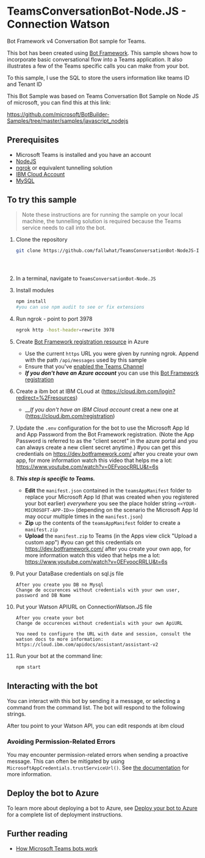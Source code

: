 # TeamsConversationBot-Node.JS - Connection Watson
Bot Framework v4 Conversation Bot sample for Teams.


This bot has been created using [Bot Framework](https://dev.botframework.com). This sample shows
how to incorporate basic conversational flow into a Teams application. It also illustrates a few of the Teams specific calls you can make from your bot.

To this sample, I use the SQL to store the users information like teams ID and Tenant ID

This Bot Sample was based on Teams Conversation Bot Sample on Node JS of microsoft, you can find this at this link:

https://github.com/microsoft/BotBuilder-Samples/tree/master/samples/javascript_nodejs

## Prerequisites

- Microsoft Teams is installed and you have an account
- [NodeJS](https://nodejs.org/en/)
- [ngrok](https://ngrok.com/) or equivalent tunnelling solution
- [IBM Cloud Account](https://cloud.ibm.com/login) 
- [MySQL](mysql.com/downloads/)

## To try this sample

> Note these instructions are for running the sample on your local machine, the tunnelling solution is required because
the Teams service needs to call into the bot.

1) Clone the repository

    ```bash
    git clone https://github.com/fallwhat/TeamsConversationBot-NodeJS-IBMWatson-Template.git
    
  
    ```

    ```
1) In a terminal, navigate to `TeamsConversationBot-Node.JS`

1) Install modules

    ```bash
    npm install
    #you can use npm audit to see or fix extensions
    ```
    

1) Run ngrok - point to port 3978

    ```bash
    ngrok http -host-header=rewrite 3978
    ```

1) Create [Bot Framework registration resource](https://dev.botframework.com/bots/new) in Azure
    - Use the current `https` URL you were given by running ngrok. Append with the path `/api/messages` used by this sample
    - Ensure that you've [enabled the Teams Channel](https://docs.microsoft.com/en-us/azure/bot-service/channel-connect-teams?view=azure-bot-service-4.0)
    - __*If you don't have an Azure account*__ you can use this [Bot Framework registration](https://docs.microsoft.com/en-us/microsoftteams/platform/bots/how-to/create-a-bot-for-teams#register-your-web-service-with-the-bot-framework)
    
1) Create a ibm bot at IBM CLoud at (https://cloud.ibm.com/login?redirect=%2Fresources)
    - __*If you don't have an IBM Cloud account* creat a new one at (https://cloud.ibm.com/registration)

1) Update the `.env` configuration for the bot to use the Microsoft App Id and App Password from the Bot Framework registration. (Note the App Password is referred to as the "client secret" in the azure portal and you can always create a new client secret anytime.)
  #you can get this credentials on https://dev.botframework.com/ after you create your own app, for more information watch this video that helps me a lot: https://www.youtube.com/watch?v=0EFvoocRRLU&t=6s   

1) __*This step is specific to Teams.*__
    - **Edit** the `manifest.json` contained in the  `teamsAppManifest` folder to replace your Microsoft App Id (that was created when you registered your bot earlier) *everywhere* you see the place holder string `<<YOUR-MICROSOFT-APP-ID>>` (depending on the scenario the Microsoft App Id may occur multiple times in the `manifest.json`)
    - **Zip** up the contents of the `teamsAppManifest` folder to create a `manifest.zip`
    - **Upload** the `manifest.zip` to Teams (in the Apps view click "Upload a custom app")
    #you can get this credentials on https://dev.botframework.com/ after you create your own app, for more information watch this video that helps me a lot: https://www.youtube.com/watch?v=0EFvoocRRLU&t=6s  
    
 1) Put your DataBase credentials on sql.js file

    ```
    After you create you DB no Mysql
    Change de occurences without credentials with your own user, password and DB Name
    ```
 1) Put your Watson APIURL on ConnectionWatson.JS file

    ```
    After you create your bot
    Change de occurences without credentials with your own ApiURL
    
    You need to configure the URL with date and session, consult the watson docs to more information: https://cloud.ibm.com/apidocs/assistant/assistant-v2
    ```
1) Run your bot at the command line:

    ```bash
    npm start
    ```

## Interacting with the bot

You can interact with this bot by sending it a message, or selecting a command from the command list. The bot will respond to the following strings. 

After tou point to your Watson API, you can edit responds at ibm cloud


### Avoiding Permission-Related Errors

You may encounter permission-related errors when sending a proactive message. This can often be mitigated by using `MicrosoftAppCredentials.trustServiceUrl()`. See [the documentation](https://docs.microsoft.com/en-us/azure/bot-service/bot-builder-howto-proactive-message?view=azure-bot-service-4.0&tabs=javascript#avoiding-401-unauthorized-errors) for more information.

## Deploy the bot to Azure

To learn more about deploying a bot to Azure, see [Deploy your bot to Azure](https://aka.ms/azuredeployment) for a complete list of deployment instructions.

## Further reading

- [How Microsoft Teams bots work](https://docs.microsoft.com/en-us/azure/bot-service/bot-builder-basics-teams?view=azure-bot-service-4.0&tabs=javascript)
